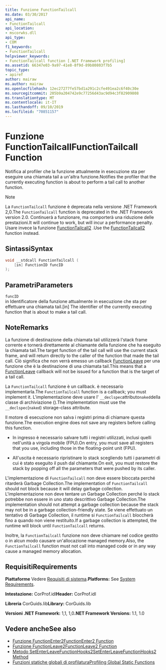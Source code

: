 ```yaml
---
title: Funzione FunctionTailcall
ms.date: 03/30/2017
api_name:
- FunctionTailcall
api_location:
- mscorwks.dll
api_type:
- COM
f1_keywords:
- FunctionTailcall
helpviewer_keywords:
- FunctionTailcall function [.NET Framework profiling]
ms.assetid: 66347e03-9a97-41e8-8f9d-89b80803f7b5
topic_type:
- apiref
author: mairaw
ms.author: mairaw
ms.openlocfilehash: 12ec27277fe57bd1a291c2cfe491ea2c6f40c30e
ms.sourcegitcommit: 205b9a204742e9c77256d43ac9d94c3f82909808
ms.translationtype: MT
ms.contentlocale: it-IT
ms.lasthandoff: 09/10/2019
ms.locfileid: "70851157"
---
```

# <a name="functiontailcall-function"></a><span data-ttu-id="596d0-102">Funzione FunctionTailcall</span><span class="sxs-lookup"><span data-stu-id="596d0-102">FunctionTailcall Function</span></span>
<span data-ttu-id="596d0-103">Notifica al profiler che la funzione attualmente in esecuzione sta per eseguire una chiamata tail a un'altra funzione.</span><span class="sxs-lookup"><span data-stu-id="596d0-103">Notifies the profiler that the currently executing function is about to perform a tail call to another function.</span></span>  
  
> [!NOTE]
> <span data-ttu-id="596d0-104">La `FunctionTailcall` funzione è deprecata nella versione .NET Framework 2,0.</span><span class="sxs-lookup"><span data-stu-id="596d0-104">The `FunctionTailcall` function is deprecated in the .NET Framework version 2.0.</span></span> <span data-ttu-id="596d0-105">Continuerà a funzionare, ma comporterà una riduzione delle prestazioni.</span><span class="sxs-lookup"><span data-stu-id="596d0-105">It will continue to work, but will incur a performance penalty.</span></span> <span data-ttu-id="596d0-106">Usare invece la funzione [FunctionTailcall2](../../../../docs/framework/unmanaged-api/profiling/functiontailcall2-function.md) .</span><span class="sxs-lookup"><span data-stu-id="596d0-106">Use the [FunctionTailcall2](../../../../docs/framework/unmanaged-api/profiling/functiontailcall2-function.md) function instead.</span></span>  
  
## <a name="syntax"></a><span data-ttu-id="596d0-107">Sintassi</span><span class="sxs-lookup"><span data-stu-id="596d0-107">Syntax</span></span>  
  
```cpp
void __stdcall FunctionTailcall (  
    [in] FunctionID funcID  
);  
```  
  
## <a name="parameters"></a><span data-ttu-id="596d0-108">Parametri</span><span class="sxs-lookup"><span data-stu-id="596d0-108">Parameters</span></span>  
 `funcID`  
 <span data-ttu-id="596d0-109">in Identificatore della funzione attualmente in esecuzione che sta per effettuare una chiamata tail.</span><span class="sxs-lookup"><span data-stu-id="596d0-109">[in] The identifier of the currently executing function that is about to make a tail call.</span></span>  
  
## <a name="remarks"></a><span data-ttu-id="596d0-110">Note</span><span class="sxs-lookup"><span data-stu-id="596d0-110">Remarks</span></span>  
 <span data-ttu-id="596d0-111">La funzione di destinazione della chiamata tail utilizzerà l'stack frame corrente e tornerà direttamente al chiamante della funzione che ha eseguito la chiamata tail.</span><span class="sxs-lookup"><span data-stu-id="596d0-111">The target function of the tail call will use the current stack frame, and will return directly to the caller of the function that made the tail call.</span></span> <span data-ttu-id="596d0-112">Ciò significa che non verrà emesso un callback [FunctionLeave](../../../../docs/framework/unmanaged-api/profiling/functionleave-function.md) per una funzione che è la destinazione di una chiamata tail.</span><span class="sxs-lookup"><span data-stu-id="596d0-112">This means that a [FunctionLeave](../../../../docs/framework/unmanaged-api/profiling/functionleave-function.md) callback will not be issued for a function that is the target of a tail call.</span></span>  
  
 <span data-ttu-id="596d0-113">La `FunctionTailcall` funzione è un callback. è necessario implementarla.</span><span class="sxs-lookup"><span data-stu-id="596d0-113">The `FunctionTailcall` function is a callback; you must implement it.</span></span> <span data-ttu-id="596d0-114">L'implementazione deve usare l' `__declspec`attributo`naked`della classe di archiviazione ().</span><span class="sxs-lookup"><span data-stu-id="596d0-114">The implementation must use the `__declspec`(`naked`) storage-class attribute.</span></span>  
  
 <span data-ttu-id="596d0-115">Il motore di esecuzione non salva i registri prima di chiamare questa funzione.</span><span class="sxs-lookup"><span data-stu-id="596d0-115">The execution engine does not save any registers before calling this function.</span></span>  
  
- <span data-ttu-id="596d0-116">In ingresso è necessario salvare tutti i registri utilizzati, inclusi quelli nell'unità a virgola mobile (FPU).</span><span class="sxs-lookup"><span data-stu-id="596d0-116">On entry, you must save all registers that you use, including those in the floating-point unit (FPU).</span></span>  
  
- <span data-ttu-id="596d0-117">All'uscita è necessario ripristinare lo stack scegliendo tutti i parametri di cui è stato eseguito il push dal chiamante.</span><span class="sxs-lookup"><span data-stu-id="596d0-117">On exit, you must restore the stack by popping off all the parameters that were pushed by its caller.</span></span>  
  
 <span data-ttu-id="596d0-118">L'implementazione di `FunctionTailcall` non deve essere bloccata perché ritarderà Garbage Collection.</span><span class="sxs-lookup"><span data-stu-id="596d0-118">The implementation of `FunctionTailcall` should not block because it will delay garbage collection.</span></span> <span data-ttu-id="596d0-119">L'implementazione non deve tentare un Garbage Collection perché lo stack potrebbe non essere in uno stato descrittivo Garbage Collection.</span><span class="sxs-lookup"><span data-stu-id="596d0-119">The implementation should not attempt a garbage collection because the stack may not be in a garbage collection-friendly state.</span></span> <span data-ttu-id="596d0-120">Se viene effettuato un tentativo di Garbage Collection, il runtime si `FunctionTailcall` bloccherà fino a quando non viene restituito.</span><span class="sxs-lookup"><span data-stu-id="596d0-120">If a garbage collection is attempted, the runtime will block until `FunctionTailcall` returns.</span></span>  
  
 <span data-ttu-id="596d0-121">Inoltre, la `FunctionTailcall` funzione non deve chiamare nel codice gestito o in alcun modo causare un'allocazione managed memory.</span><span class="sxs-lookup"><span data-stu-id="596d0-121">Also, the `FunctionTailcall` function must not call into managed code or in any way cause a managed memory allocation.</span></span>  
  
## <a name="requirements"></a><span data-ttu-id="596d0-122">Requisiti</span><span class="sxs-lookup"><span data-stu-id="596d0-122">Requirements</span></span>  
 <span data-ttu-id="596d0-123">**Piattaforme** Vedere [Requisiti di sistema](../../../../docs/framework/get-started/system-requirements.md).</span><span class="sxs-lookup"><span data-stu-id="596d0-123">**Platforms:** See [System Requirements](../../../../docs/framework/get-started/system-requirements.md).</span></span>  
  
 <span data-ttu-id="596d0-124">**Intestazione:** CorProf.idl</span><span class="sxs-lookup"><span data-stu-id="596d0-124">**Header:** CorProf.idl</span></span>  
  
 <span data-ttu-id="596d0-125">**Libreria** CorGuids.lib</span><span class="sxs-lookup"><span data-stu-id="596d0-125">**Library:** CorGuids.lib</span></span>  
  
 <span data-ttu-id="596d0-126">**Versioni .NET Framework:** 1,1, 1,0</span><span class="sxs-lookup"><span data-stu-id="596d0-126">**.NET Framework Versions:** 1.1, 1.0</span></span>  
  
## <a name="see-also"></a><span data-ttu-id="596d0-127">Vedere anche</span><span class="sxs-lookup"><span data-stu-id="596d0-127">See also</span></span>

- [<span data-ttu-id="596d0-128">Funzione FunctionEnter2</span><span class="sxs-lookup"><span data-stu-id="596d0-128">FunctionEnter2 Function</span></span>](../../../../docs/framework/unmanaged-api/profiling/functionenter2-function.md)
- [<span data-ttu-id="596d0-129">Funzione FunctionLeave2</span><span class="sxs-lookup"><span data-stu-id="596d0-129">FunctionLeave2 Function</span></span>](../../../../docs/framework/unmanaged-api/profiling/functionleave2-function.md)
- [<span data-ttu-id="596d0-130">Metodo SetEnterLeaveFunctionHooks2</span><span class="sxs-lookup"><span data-stu-id="596d0-130">SetEnterLeaveFunctionHooks2 Method</span></span>](../../../../docs/framework/unmanaged-api/profiling/icorprofilerinfo2-setenterleavefunctionhooks2-method.md)
- [<span data-ttu-id="596d0-131">Funzioni statiche globali di profilatura</span><span class="sxs-lookup"><span data-stu-id="596d0-131">Profiling Global Static Functions</span></span>](../../../../docs/framework/unmanaged-api/profiling/profiling-global-static-functions.md)
